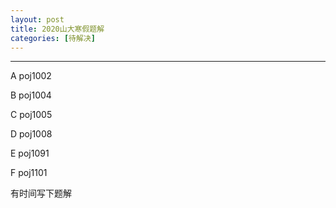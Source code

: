 ```yaml
---
layout: post
title: 2020山大寒假题解
categories: [待解决]
---
```


***

A poj1002

B poj1004

C poj1005

D poj1008

E poj1091

F poj1101

有时间写下题解

